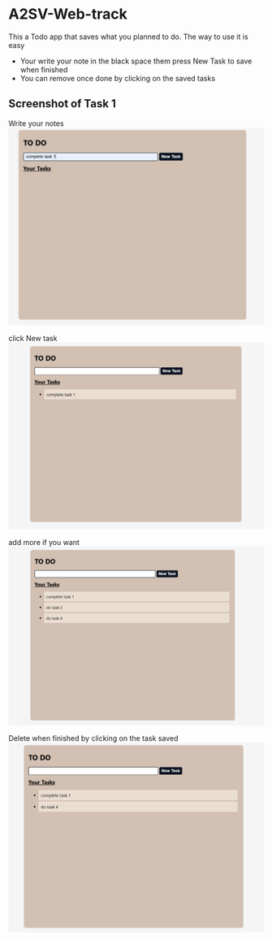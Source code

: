 # A2SV-Web-track
This a Todo app that saves what you planned to do.
The way to use it is easy 
- Your write your note in the black space them press New Task to save when finished
- You can remove once done by clicking on the saved tasks
## Screenshot of Task 1
Write your notes
![First Screenshot](Task%201/images/First.png)

click New task
![Second Screenshot](Task%201/images/Second.png)

add more if you want
![Third Screenshot](Task%201/images/Third.png)

Delete when finished by clicking on the task saved
![Fourth Screenshot](Task%201/images/Fourth.png)

